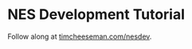 # NES Development Tutorial

Follow along at [timcheeseman.com/nesdev](https://timcheeseman.com/nesdev).

